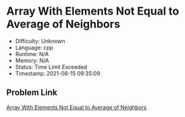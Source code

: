 # Array With Elements Not Equal to Average of Neighbors

- Difficulty: Unknown
- Language: cpp
- Runtime: N/A
- Memory: N/A
- Status: Time Limit Exceeded
- Timestamp: 2021-08-15 09:35:09

## Problem Link
[Array With Elements Not Equal to Average of Neighbors](https://leetcode.com/problems/array-with-elements-not-equal-to-average-of-neighbors)

